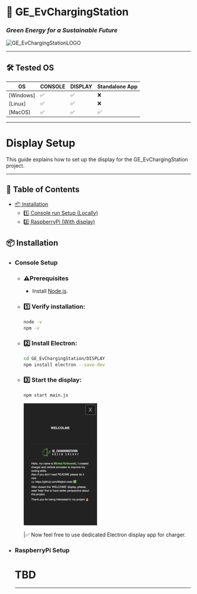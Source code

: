 # 🌿 **GE_EvChargingStation**  
### _Green Energy for a Sustainable Future_  
<img width="400" alt="GE_EvChargingStationLOGO" src="https://github.com/Majkel-code/GE_EvChargingStation/assets/13604347/87375e99-55ee-42f9-8804-9eea7257b730">

---
## 🛠️ **Tested OS**  

| **OS**    | **CONSOLE**  | **DISPLAY**   | **Standalone App** |
|-----------|--------------|---------------|--------------------| 
| [Windows] |      ✅       |       ✅       |          ❌         |               
| [Linux]   |      ✅       |       ✅       |          ❌         |
| [MacOS]   |      ✅       |       ✅       |          ✅         |


---
# Display Setup

This guide explains how to set up the display for the GE_EvChargingStation project.

---

## 📖 Table of Contents

- [📦 Installation](#-installation)
  - [1️⃣ Console run Setup (Locally)](#1️⃣-console-setup)
  - [2️⃣ RaspberryPi (With display)](#2️⃣-running-the-server-standalone-app)



## 📦 **Installation**

 - ### **Console Setup**

    - ### ⚠️Prerequisites
        - Install [Node.js](https://nodejs.org/).

   - ### 1️⃣ Verify installation:

        ```sh
        node -v
        npm -v
        ```


    - ### 2️⃣ Install Electron:  
        ```sh
        cd GE_EvChargingStation/DISPLAY
        npm install electron --save-dev
        ```  

    - ### 3️⃣ Start the display:  
        ```sh
        npm start main.js
        ```
        <img width="200s" alt="GE_EvChargingStationLOGO" src="./.display_style/welcome.png">

        |✅ Now feel free to use dedicated Electron display app for charger.

 - ### **RaspberryPi Setup**
    # TBD

    ---